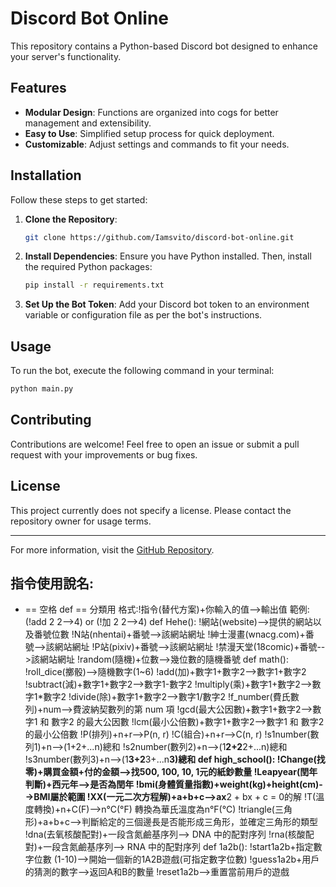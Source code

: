 # Discord Bot Online

This repository contains a Python-based Discord bot designed to enhance your server's functionality.

## Features

- **Modular Design**: Functions are organized into cogs for better management and extensibility.
- **Easy to Use**: Simplified setup process for quick deployment.
- **Customizable**: Adjust settings and commands to fit your needs.

## Installation

Follow these steps to get started:

1. **Clone the Repository**:
   ```bash
   git clone https://github.com/Iamsvito/discord-bot-online.git
   ```

2. **Install Dependencies**:
   Ensure you have Python installed. Then, install the required Python packages:
   ```bash
   pip install -r requirements.txt
   ```

3. **Set Up the Bot Token**:
   Add your Discord bot token to an environment variable or configuration file as per the bot's instructions.

## Usage

To run the bot, execute the following command in your terminal:
```bash
python main.py
```

## Contributing

Contributions are welcome! Feel free to open an issue or submit a pull request with your improvements or bug fixes.

## License

This project currently does not specify a license. Please contact the repository owner for usage terms.

---

For more information, visit the [GitHub Repository](https://github.com/Iamsvito/discord-bot-online).

## 指令使用說名:
+ == 空格
def == 分類用
格式:!指令(替代方案)+你輸入的值-->輸出值
範例:(!add 2 2-->4) or (!加 2 2-->4)
def Hehe():
	!網站(website)-->提供的網站以及番號位數
	!N站(nhentai)+番號-->該網站網址
	!紳士漫畫(wnacg.com)+番號-->該網站網址
	!P站(pixiv)+番號-->該網站網址
	!禁漫天堂(18comic)+番號-->該網站網址
	!random(隨機)+位數-->幾位數的隨機番號
def math():
	!roll_dice(擲骰)-->隨機數字(1~6)
	!add(加)+數字1+數字2-->數字1+數字2
	!subtract(減)+數字1+數字2-->數字1-數字2
	!multiply(乘)+數字1+數字2-->數字1*數字2
	!divide(除)+數字1+數字2-->數字1/數字2
	!f_number(費氏數列)+num-->費波納契數列的第 num 項
	!gcd(最大公因數)+數字1+數字2-->數字1 和 數字2 的最大公因數
	!lcm(最小公倍數)+數字1+數字2-->數字1 和 數字2 的最小公倍數
	!P(排列)+n+r-->P(n, r)
	!C(組合)+n+r-->C(n, r)
	!s1number(數列1)+n-->(1+2+...n)總和
	!s2number(數列2)+n-->(1**2+2**2+...n)總和
	!s3number(數列3)+n-->(1**3+2**3+...n**3)總和
def high_school():
	!Change(找零)+購買金額+付的金額-->找500, 100, 10, 1元的紙鈔數量
	!Leapyear(閏年判斷)+西元年-->是否為閏年
	!bmi(身體質量指數)+weight(kg)+height(cm)-->BMI屬於範圍
	!XX(一元二次方程解)+a+b+c-->ax**2 + bx + c = 0的解
	!T(溫度轉換)+n+C(F)-->n°C(°F) 轉換為華氏溫度為n°F(°C)
	!triangle(三角形)+a+b+c-->判斷給定的三個邊長是否能形成三角形，並確定三角形的類型
	!dna(去氧核酸配對)+一段含氮鹼基序列--> DNA 中的配對序列
	!rna(核酸配對)+一段含氮鹼基序列--> RNA 中的配對序列
def 1a2b():
	!start1a2b+指定數字位數 (1-10)-->開始一個新的1A2B遊戲(可指定數字位數)
	!guess1a2b+用戶的猜測的數字-->返回A和B的數量
	!reset1a2b-->重置當前用戶的遊戲
